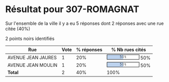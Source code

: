 # Résultat pour 307-ROMAGNAT

Sur l'ensemble de la ville il y a eu 5 réponses dont 2 réponses avec une rue citée (40%)

2 points noirs identifiés

| Rue | Vote | % réponses | % Nb rues cités|
|-----|------|------------|----------------|
| AVENUE JEAN JAURES | 1 | 20% | <img src="../../img/bar_50.gif" />&nbsp;50%|
| AVENUE JEAN MOULIN | 1 | 20% | <img src="../../img/bar_50.gif" />&nbsp;50%|
| **Total** | 2 | 40% | 100%|
